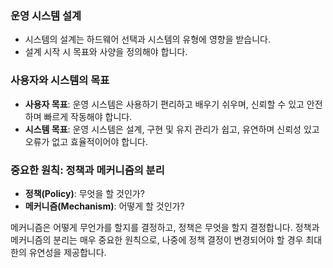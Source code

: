 ### 운영 시스템 설계

- 시스템의 설계는 하드웨어 선택과 시스템의 유형에 영향을 받습니다.
- 설계 시작 시 목표와 사양을 정의해야 합니다.

### 사용자와 시스템의 목표

- **사용자 목표**: 운영 시스템은 사용하기 편리하고 배우기 쉬우며, 신뢰할 수 있고 안전하며 빠르게 작동해야 합니다.
- **시스템 목표**: 운영 시스템은 설계, 구현 및 유지 관리가 쉽고, 유연하며 신뢰성 있고 오류가 없고 효율적이어야 합니다.

### 중요한 원칙: 정책과 메커니즘의 분리

- **정책(Policy)**: 무엇을 할 것인가?
- **메커니즘(Mechanism)**: 어떻게 할 것인가?

메커니즘은 어떻게 무언가를 할지를 결정하고, 정책은 무엇을 할지 결정합니다. 정책과 메커니즘의 분리는 매우 중요한 원칙으로, 나중에 정책 결정이 변경되어야 할 경우 최대한의 유연성을 제공합니다.